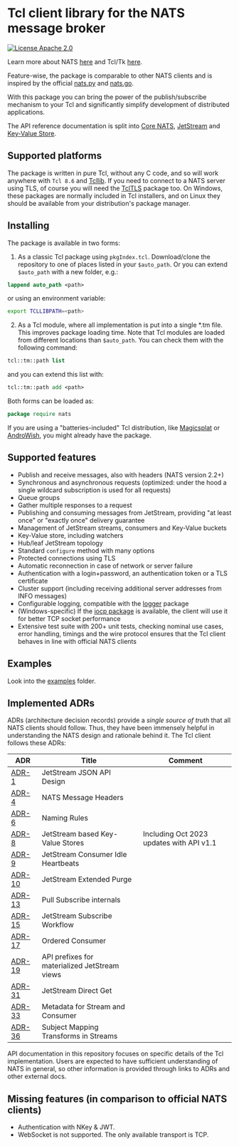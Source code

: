 # Tcl client library for the NATS message broker

[![License Apache 2.0](https://img.shields.io/badge/License-Apache2-blue.svg)](https://www.apache.org/licenses/LICENSE-2.0)

Learn more about NATS [here](https://nats.io) and Tcl/Tk [here](https://www.tcl.tk/).

Feature-wise, the package is comparable to other NATS clients and is inspired by the official [nats.py](https://github.com/nats-io/nats.py) and [nats.go](https://github.com/nats-io/nats.go).

With this package you can bring the power of the publish/subscribe mechanism to your Tcl and significantly simplify development of distributed applications.

The API reference documentation is split into [Core NATS](CoreAPI.md), [JetStream](JsAPI.md) and [Key-Value Store](KvAPI.md).

## Supported platforms

The package is written in pure Tcl, without any C code, and so will work anywhere with `Tcl 8.6` and [Tcllib](https://core.tcl-lang.org/tcllib/doc/trunk/embedded/md/toc.md). If you need to connect to a NATS server using TLS, of course you will need the [TclTLS](https://core.tcl-lang.org/tcltls/index) package too. On Windows, these packages are normally included in Tcl installers, and on Linux they should be available from your distribution's package manager.

## Installing
The package is available in two forms:
1. As a classic Tcl package using `pkgIndex.tcl`. Download/clone the repository to one of places listed in your `$auto_path`. Or you can extend `$auto_path` with a new folder, e.g.:
```Tcl
lappend auto_path <path>
```
or using an environment variable:
```bash
export TCLLIBPATH=<path>
```
2. As a Tcl module, where all implementation is put into a single *.tm file. This improves package loading time. Note that Tcl modules are loaded from different locations than `$auto_path`. You can check them with the following command:
```Tcl
tcl::tm::path list
```
and you can extend this list with:
```Tcl
tcl::tm::path add <path>
```

Both forms can be loaded as:
```Tcl
package require nats
```
If you are using a "batteries-included" Tcl distribution, like [Magicsplat](https://www.magicsplat.com/tcl-installer/index.html) or [AndroWish](https://www.androwish.org/home/wiki?name=Batteries+Included), you might already have the package.
## Supported features
- Publish and receive messages, also with headers (NATS version 2.2+)
- Synchronous and asynchronous requests (optimized: under the hood a single wildcard subscription is used for all requests)
- Queue groups
- Gather multiple responses to a request
- Publishing and consuming messages from JetStream, providing "at least once" or "exactly once" delivery guarantee
- Management of JetStream streams, consumers and Key-Value buckets
- Key-Value store, including watchers
- Hub/leaf JetStream topology
- Standard `configure` method with many options
- Protected connections using TLS
- Automatic reconnection in case of network or server failure
- Authentication with a login+password, an authentication token or a TLS certificate
- Cluster support (including receiving additional server addresses from INFO messages)
- Configurable logging, compatible with the [logger](https://core.tcl-lang.org/tcllib/doc/trunk/embedded/md/tcllib/files/modules/log/logger.md) package
- (Windows-specific) If the [iocp package](https://iocp.magicsplat.com/) is available, the client will use it for better TCP socket performance
- Extensive test suite with 200+ unit tests, checking nominal use cases, error handling, timings and the wire protocol ensures that the Tcl client behaves in line with official NATS clients

## Examples
Look into the [examples](examples) folder.
## Implemented ADRs
ADRs (architecture decision records) provide a *single source of truth* that all NATS clients should follow. Thus, they have been immensely helpful in understanding the NATS design and rationale behind it. The Tcl client follows these ADRs:

| ADR | Title | Comment |
| ----- |--------|--------|
| [ADR-1](https://github.com/nats-io/nats-architecture-and-design/blob/main/adr/ADR-1.md) | JetStream JSON API Design | |
| [ADR-4](https://github.com/nats-io/nats-architecture-and-design/blob/main/adr/ADR-4.md) | NATS Message Headers | |
| [ADR-6](https://github.com/nats-io/nats-architecture-and-design/blob/main/adr/ADR-6.md) | Naming Rules | |
| [ADR-8](https://github.com/nats-io/nats-architecture-and-design/blob/main/adr/ADR-8.md) | JetStream based Key-Value Stores |Including Oct 2023 updates with API v1.1|
| [ADR-9](https://github.com/nats-io/nats-architecture-and-design/blob/main/adr/ADR-9.md) | JetStream Consumer Idle Heartbeats | |
| [ADR-10](https://github.com/nats-io/nats-architecture-and-design/blob/main/adr/ADR-10.md) | JetStream Extended Purge | |
| [ADR-13](https://github.com/nats-io/nats-architecture-and-design/blob/main/adr/ADR-13.md) | Pull Subscribe internals | |
| [ADR-15](https://github.com/nats-io/nats-architecture-and-design/blob/main/adr/ADR-15.md) | JetStream Subscribe Workflow | |
| [ADR-17](https://github.com/nats-io/nats-architecture-and-design/blob/main/adr/ADR-17.md) | Ordered Consumer | |
| [ADR-19](https://github.com/nats-io/nats-architecture-and-design/blob/main/adr/ADR-19.md) | API prefixes for materialized JetStream views | |
| [ADR-31](https://github.com/nats-io/nats-architecture-and-design/blob/main/adr/ADR-31.md) | JetStream Direct Get | |
| [ADR-33](https://github.com/nats-io/nats-architecture-and-design/blob/main/adr/ADR-33.md) | Metadata for Stream and Consumer | |
| [ADR-36](https://github.com/nats-io/nats-architecture-and-design/blob/main/adr/ADR-36.md) | Subject Mapping Transforms in Streams | |

API documentation in this repository focuses on specific details of the Tcl implementation. Users are expected to have sufficient understanding of NATS in general, so other information is provided through links to ADRs and other external docs.
## Missing features (in comparison to official NATS clients)
- Authentication with NKey & JWT.
- WebSocket is not supported. The only available transport is TCP.
